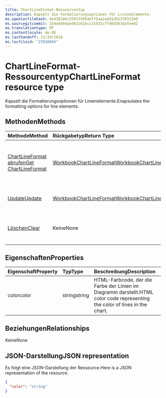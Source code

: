 ```yaml
---
title: ChartLineFormat-Ressourcentyp
description: Kapselt die Formatierungsoptionen für Linienelemente.
ms.openlocfilehash: 6e43818bc55972585deff5aa2add1d513f031360
ms.sourcegitcommit: 334e84b4aed63162bcc31831cffd6d363dafee02
ms.translationtype: MT
ms.contentlocale: de-DE
ms.lasthandoff: 11/29/2018
ms.locfileid: "27016845"
---
```

# <a name="chartlineformat-resource-type"></a><span data-ttu-id="29ab7-103">ChartLineFormat-Ressourcentyp</span><span class="sxs-lookup"><span data-stu-id="29ab7-103">ChartLineFormat resource type</span></span>

<span data-ttu-id="29ab7-104">Kapselt die Formatierungsoptionen für Linienelemente.</span><span class="sxs-lookup"><span data-stu-id="29ab7-104">Enapsulates the formatting options for line elements.</span></span>


## <a name="methods"></a><span data-ttu-id="29ab7-105">Methoden</span><span class="sxs-lookup"><span data-stu-id="29ab7-105">Methods</span></span>

| <span data-ttu-id="29ab7-106">Methode</span><span class="sxs-lookup"><span data-stu-id="29ab7-106">Method</span></span>           | <span data-ttu-id="29ab7-107">Rückgabetyp</span><span class="sxs-lookup"><span data-stu-id="29ab7-107">Return Type</span></span>    |<span data-ttu-id="29ab7-108">Beschreibung</span><span class="sxs-lookup"><span data-stu-id="29ab7-108">Description</span></span>|
|:---------------|:--------|:----------|
|[<span data-ttu-id="29ab7-109">ChartLineFormat abrufen</span><span class="sxs-lookup"><span data-stu-id="29ab7-109">Get ChartLineFormat</span></span>](../api/chartlineformat-get.md) | [<span data-ttu-id="29ab7-110">WorkbookChartLineFormat</span><span class="sxs-lookup"><span data-stu-id="29ab7-110">WorkbookChartLineFormat</span></span>](chartlineformat.md) |<span data-ttu-id="29ab7-111">Dient zum Lesen der Eigenschaften und Beziehungen eines chartLineFormat-Objekts.</span><span class="sxs-lookup"><span data-stu-id="29ab7-111">Read properties and relationships of chartLineFormat object.</span></span>|
|[<span data-ttu-id="29ab7-112">Update</span><span class="sxs-lookup"><span data-stu-id="29ab7-112">Update</span></span>](../api/chartlineformat-update.md) | [<span data-ttu-id="29ab7-113">WorkbookChartLineFormat</span><span class="sxs-lookup"><span data-stu-id="29ab7-113">WorkbookChartLineFormat</span></span>](chartlineformat.md) |<span data-ttu-id="29ab7-114">Dient zum Aktualisieren des ChartLineFormat-Objekts.</span><span class="sxs-lookup"><span data-stu-id="29ab7-114">Update ChartLineFormat object.</span></span> |
|[<span data-ttu-id="29ab7-115">Löschen</span><span class="sxs-lookup"><span data-stu-id="29ab7-115">Clear</span></span>](../api/chartlineformat-clear.md)|<span data-ttu-id="29ab7-116">Keine</span><span class="sxs-lookup"><span data-stu-id="29ab7-116">None</span></span>|<span data-ttu-id="29ab7-117">Löschen der Linienformatierung eines Diagrammelements.</span><span class="sxs-lookup"><span data-stu-id="29ab7-117">Clear the line format of a chart element.</span></span>|

## <a name="properties"></a><span data-ttu-id="29ab7-118">Eigenschaften</span><span class="sxs-lookup"><span data-stu-id="29ab7-118">Properties</span></span>
| <span data-ttu-id="29ab7-119">Eigenschaft</span><span class="sxs-lookup"><span data-stu-id="29ab7-119">Property</span></span>     | <span data-ttu-id="29ab7-120">Typ</span><span class="sxs-lookup"><span data-stu-id="29ab7-120">Type</span></span>   |<span data-ttu-id="29ab7-121">Beschreibung</span><span class="sxs-lookup"><span data-stu-id="29ab7-121">Description</span></span>|
|:---------------|:--------|:----------|
|<span data-ttu-id="29ab7-122">color</span><span class="sxs-lookup"><span data-stu-id="29ab7-122">color</span></span>|<span data-ttu-id="29ab7-123">string</span><span class="sxs-lookup"><span data-stu-id="29ab7-123">string</span></span>|<span data-ttu-id="29ab7-124">HTML-Farbcode, der die Farbe der Linien im Diagramm darstellt.</span><span class="sxs-lookup"><span data-stu-id="29ab7-124">HTML color code representing the color of lines in the chart.</span></span>|

## <a name="relationships"></a><span data-ttu-id="29ab7-125">Beziehungen</span><span class="sxs-lookup"><span data-stu-id="29ab7-125">Relationships</span></span>
<span data-ttu-id="29ab7-126">Keine</span><span class="sxs-lookup"><span data-stu-id="29ab7-126">None</span></span>


## <a name="json-representation"></a><span data-ttu-id="29ab7-127">JSON-Darstellung</span><span class="sxs-lookup"><span data-stu-id="29ab7-127">JSON representation</span></span>

<span data-ttu-id="29ab7-128">Es folgt eine JSON-Darstellung der Ressource.</span><span class="sxs-lookup"><span data-stu-id="29ab7-128">Here is a JSON representation of the resource.</span></span>

<!--{
  "blockType": "resource",
  "baseType": "microsoft.graph.entity",
  "optionalProperties": [],
  "@odata.type": "microsoft.graph.workbookChartLineFormat"
}-->

```json
{
  "color": "string"
}

```

<!-- uuid: 8fcb5dbc-d5aa-4681-8e31-b001d5168d79
2015-10-25 14:57:30 UTC -->
<!-- {
  "type": "#page.annotation",
  "description": "ChartLineFormat resource",
  "keywords": "",
  "section": "documentation",
  "tocPath": ""
}-->